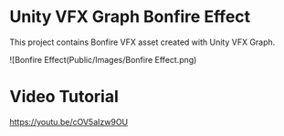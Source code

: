 # Unity VFX Graph Bonfire Effect
This project contains Bonfire VFX asset created with Unity VFX Graph. 

![Bonfire Effect(Public/Images/Bonfire Effect.png)

# Video Tutorial 
https://youtu.be/cOV5aIzw9OU
